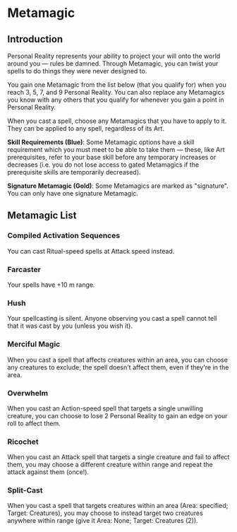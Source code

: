 # Metamagic

## Introduction

Personal Reality represents your ability to project your will onto the world around you — rules be damned. Through Metamagic, you can twist your spells to do things they were never designed to.

You gain one Metamagic from the list below (that you qualify for) when you reach 3, 5, 7, and 9 Personal Reality. You can also replace any Metamagics you know with any others that you qualify for whenever you gain a point in Personal Reality.

When you cast a spell, choose any Metamagics that you have to apply to it. They can be applied to any spell, regardless of its Art.

**Skill Requirements (Blue)**: Some Metamagic options have a skill requirement which you must meet to be able to take them — these, like Art prerequisites, refer to your base skill before any temporary increases or decreases (i.e. you do not lose access to gated Metamagics if the prerequisite skills are temporarily decreased).

**Signature Metamagic (Gold)**: Some Metamagics are marked as "signature". You can only have one signature Metamagic.

## Metamagic List

### Compiled Activation Sequences

<MetamagicCard
title="Compiled Activation Sequences"
type="restricted"
restriction="Arcane (6)">
You can cast Ritual-speed spells at Attack speed instead.
</MetamagicCard>

### Farcaster

<MetamagicCard
title="Farcaster"
type="signature">
Your spells have +10 m range.
</MetamagicCard>

### Hush

<MetamagicCard
title="Hush">
Your spellcasting is silent. Anyone observing you cast a spell cannot tell that it was cast by you (unless you wish it).
</MetamagicCard>

### Merciful Magic

<MetamagicCard
title="Merciful Magic">
When you cast a spell that affects creatures within an area, you can choose any creatures to exclude; the spell doesn't affect them, even if they're in the area.
</MetamagicCard>

<!--
### Mirror-Self

<MetamagicCard
title="Mirror-Self"
type="signature">
Your Self-range spells have Touch range instead.
</MetamagicCard>
-->

### Overwhelm

<MetamagicCard
title="Overwhelm"
type="restricted"
restriction="Presence (6)">
When you cast an Action-speed spell that targets a single unwilling creature, you can choose to lose 2 Personal Reality to gain an edge on your roll to affect them.
</MetamagicCard>

### Ricochet

<MetamagicCard
title="Ricochet">
When you cast an Attack spell that targets a single creature and fail to affect them, you may choose a different creature within range and repeat the attack against them (once!).
</MetamagicCard>

### Split-Cast

<MetamagicCard
title="Split-Cast"
type="restricted"
restriction="Visualisation (4)">
When you cast a spell that targets creatures within an area (Area: specified; Target: Creatures), you may choose to instead target two creatures anywhere within range (give it Area: None; Target: Creatures (2)).
</MetamagicCard>
